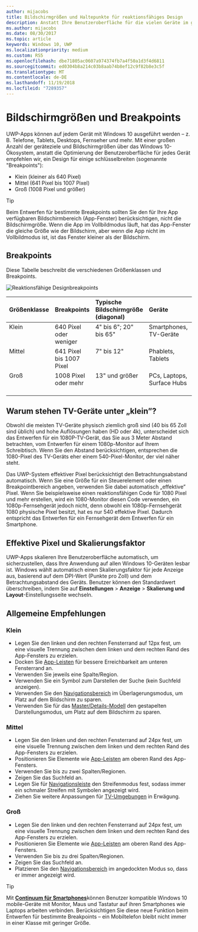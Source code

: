 ```yaml
---
author: mijacobs
title: Bildschirmgrößen und Haltepunkte für reaktionsfähiges Design
description: Anstatt Ihre Benutzeroberfläche für die vielen Geräte im gesamten Windows 10-Ökosystem zu optimieren, empfehlen wir, ein Design für einige Schlüsselbreiten (sogenannte Breakpoints) zu erstellen.
ms.author: mijacobs
ms.date: 08/30/2017
ms.topic: article
keywords: Windows 10, UWP
ms.localizationpriority: medium
ms.custom: RS5
ms.openlocfilehash: dbe71805ac0607a974374fb7a4f50a1d3f4d6811
ms.sourcegitcommit: ed0304b8a214c03b8aab74b8ef12c9f82b8e3c5f
ms.translationtype: MT
ms.contentlocale: de-DE
ms.lasthandoff: 11/19/2018
ms.locfileid: "7289357"
---
```

#  <a name="screen-sizes-and-breakpoints"></a>Bildschirmgrößen und Breakpoints

UWP-Apps können auf jedem Gerät mit Windows 10 ausgeführt werden – z. B. Telefone, Tablets, Desktops, Fernseher und mehr. Mit einer großen Anzahl der geräteziele und Bildschirmgrößen über das Windows 10-Ökosystem, anstatt die Optimierung der Benutzeroberfläche für jedes Gerät empfehlen wir, ein Design für einige schlüsselbreiten (sogenannte "Breakpoints"): 
- Klein (kleiner als 640 Pixel)
- Mittel (641 Pixel bis 1007 Pixel)
- Groß (1008 Pixel und größer)

> [!TIP]
> Beim Entwerfen für bestimmte Breakpoints sollten Sie den für Ihre App verfügbaren Bildschirmbereich (App-Fenster) berücksichtigen, nicht die Bildschirmgröße. Wenn die App im Vollbildmodus läuft, hat das App-Fenster die gleiche Größe wie der Bildschirm, aber wenn die App nicht im Vollbildmodus ist, ist das Fenster kleiner als der Bildschirm.

## <a name="breakpoints"></a>Breakpoints
Diese Tabelle beschreibt die verschiedenen Größenklassen und Breakpoints.

![Reaktionsfähige Designbreakpoints](images/breakpoints/size-classes.svg)

<table>
<thead>
<tr class="header">
<th align="left">Größenklasse</th>
<th align="left">Breakpoints</th>
<th align="left">Typische Bildschirmgröße (diagonal)</th>
<th align="left">Geräte</th>
<th align="left">Fenstergrößen</th>
</tr>
</thead>
<tbody>
<tr class="even">
<td style="vertical-align:top;">Klein</td>
<td style="vertical-align:top;">640 Pixel oder weniger</td>
<td style="vertical-align:top;">4&quot; bis 6&quot;; 20&quot; bis 65&quot;</td>
<td style="vertical-align:top;">Smartphones, TV-Geräte</td>
<td style="vertical-align:top;">320 x 569, 360 x 640, 480 x 854</td>
</tr>
<tr class="odd">
<td style="vertical-align:top;">Mittel</td>
<td style="vertical-align:top;">641 Pixel bis 1007 Pixel</td>
<td style="vertical-align:top;">7&quot; bis 12&quot;</td>
<td style="vertical-align:top;">Phablets, Tablets</td>
<td style="vertical-align:top;">960 x 540</td>
</tr>
<tr class="even">
<td style="vertical-align:top;">Groß</td>
<td style="vertical-align:top;">1008 Pixel oder mehr</td>
<td style="vertical-align:top;">13&quot; und größer</td>
<td style="vertical-align:top;">PCs, Laptops, Surface Hubs</td>
<td style="vertical-align:top;">1024 x 640, 1366 x 768, 1920 x 1080</td>
</tr>
</tbody>
</table>

## <a name="why-are-tvs-considered-small"></a>Warum stehen TV-Geräte unter „klein”? 

Obwohl die meisten TV-Geräte physisch ziemlich groß sind (40 bis 65 Zoll sind üblich) und hohe Auflösungen haben (HD oder 4k), unterscheidet sich das Entwerfen für ein 1080P-TV-Gerät, das Sie aus 3 Meter Abstand betrachten, vom Entwerfen für einem 1080p-Monitor auf Ihrem Schreibtisch. Wenn Sie den Abstand berücksichtigen, entsprechen die 1080-Pixel des TV-Geräts eher einem 540-Pixel-Monitor, der viel näher steht.

Das UWP-System effektiver Pixel berücksichtigt den Betrachtungsabstand automatisch. Wenn Sie eine Größe für ein Steuerelement oder einen Breakpointbereich angeben, verwenden Sie dabei automatisch „effektive” Pixel. Wenn Sie beispielsweise einen reaktionsfähigen Code für 1080 Pixel und mehr erstellen, wird ein 1080-Monitor diesen Code verwenden, ein 1080p-Fernsehgerät jedoch nicht, denn obwohl ein 1080p-Fernsehgerät 1080 physische Pixel besitzt, hat es nur 540 effektive Pixel. Dadurch entspricht das Entwerfen für ein Fernsehgerät dem Entwerfen für ein Smartphone.

## <a name="effective-pixels-and-scale-factor"></a>Effektive Pixel und Skalierungsfaktor

UWP-Apps skalieren Ihre Benutzeroberfläche automatisch, um sicherzustellen, dass Ihre Anwendung auf allen Windows 10-Geräten lesbar ist. Windows wählt automatisch einen Skalierungsfaktor für jede Anzeige aus, basierend auf dem DPI-Wert (Punkte pro Zoll) und dem Betrachtungsabstand des Geräts. Benutzer können den Standardwert überschreiben, indem Sie auf **Einstellungen** > **Anzeige** > **Skalierung und Layout**-Einstellungsseite wechseln. 


## <a name="general-recommendations"></a>Allgemeine Empfehlungen

### <a name="small"></a>Klein
- Legen Sie den linken und den rechten Fensterrand auf 12px fest, um eine visuelle Trennung zwischen dem linken und dem rechten Rand des App-Fensters zu erzielen.
- Docken Sie [App-Leisten](../controls-and-patterns/app-bars.md) für bessere Erreichbarkeit am unteren Fensterrand an.
- Verwenden Sie jeweils eine Spalte/Region.
- Verwenden Sie ein Symbol zum Darstellen der Suche (kein Suchfeld anzeigen).
- Verwenden Sie den [Navigationsbereich](../controls-and-patterns/navigationview.md) im Überlagerungsmodus, um Platz auf dem Bildschirm zu sparen.
- Verwenden Sie für das [Master/Details-Modell](../controls-and-patterns/master-details.md) den gestapelten Darstellungsmodus, um Platz auf dem Bildschirm zu sparen.

### <a name="medium"></a>Mittel
- Legen Sie den linken und den rechten Fensterrand auf 24px fest, um eine visuelle Trennung zwischen dem linken und dem rechten Rand des App-Fensters zu erzielen.
- Positionieren Sie Elemente wie [App-Leisten](../controls-and-patterns/app-bars.md) am oberen Rand des App-Fensters.
- Verwenden Sie bis zu zwei Spalten/Regionen.
- Zeigen Sie das Suchfeld an.
- Legen Sie für [Navigationsleiste](../controls-and-patterns/navigationview.md) den Streifenmodus fest, sodass immer ein schmaler Streifen mit Symbolen angezeigt wird.
- Ziehen Sie weitere Anpassungen für [TV-Umgebungen](http://go.microsoft.com/fwlink/?LinkId=760736) in Erwägung.

### <a name="large"></a>Groß
- Legen Sie den linken und den rechten Fensterrand auf 24px fest, um eine visuelle Trennung zwischen dem linken und dem rechten Rand des App-Fensters zu erzielen.
- Positionieren Sie Elemente wie [App-Leisten](../controls-and-patterns/app-bars.md) am oberen Rand des App-Fensters.
- Verwenden Sie bis zu drei Spalten/Regionen.
- Zeigen Sie das Suchfeld an.
- Platzieren Sie den [Navigationsbereich](../controls-and-patterns/navigationview.md) im angedockten Modus so, dass er immer angezeigt wird.

>[!TIP] 
> Mit [**Continuum für Smartphones**](http://go.microsoft.com/fwlink/p/?LinkID=699431)können Benutzer kompatible Windows 10 mobile-Geräte mit Monitor, Maus und Tastatur auf ihren Smartphones wie Laptops arbeiten verbinden. Berücksichtigen Sie diese neue Funktion beim Entwerfen für bestimmte Breakpoints – ein Mobiltelefon bleibt nicht immer in einer Klasse mit geringer Größe.


